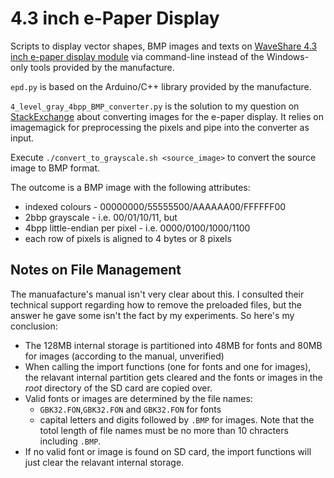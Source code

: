 # 4.3 inch e-Paper Display

Scripts to display vector shapes, BMP images and texts on [WaveShare 4.3 inch e-paper display module](http://www.waveshare.com/wiki/4.3inch_e-Paper) via command-line instead of the Windows-only tools provided by the manufacture.

`epd.py` is based on the Arduino/C++ library provided by the manufacture.

`4_level_gray_4bpp_BMP_converter.py` is the solution to my question on [StackExchange](http://stackoverflow.com/a/35834109/3349573) about converting images for the e-paper display. It relies on imagemagick for preprocessing the pixels and pipe into the converter as input.

Execute `./convert_to_grayscale.sh <source_image>` to convert the source image to BMP format. 

The outcome is a BMP image with the following attributes:
* indexed colours - 00000000/55555500/AAAAAA00/FFFFFF00
* 2bbp grayscale - i.e. 00/01/10/11, but
* 4bpp little-endian per pixel - i.e. 0000/0100/1000/1100
* each row of pixels is aligned to 4 bytes or 8 pixels

## Notes on File Management

The manuafacture's manual isn't very clear about this. I consulted their technical support regarding how to remove the preloaded files, but the answer he gave some isn't the fact by my experiments. So here's my conclusion:

* The 128MB internal storage is partitioned into 48MB for fonts and 80MB for images (according to the manual, unverified)
* When calling the import functions (one for fonts and one for images), the relavant internal partition gets cleared and the fonts or images in the *root* directory of the SD card are copied over.
* Valid fonts or images are determined by the file names:
  * `GBK32.FON`,`GBK32.FON` and `GBK32.FON` for fonts
  * capital letters and digits followed by `.BMP` for images. Note that the totol length of file names must be no more than 10 chracters including `.BMP`.
* If no valid font or image is found on SD card, the import functions will just clear the relavant internal storage.

